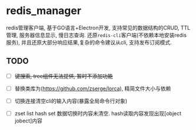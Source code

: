 # redis_manager #
redis管理客户端,  基于GO语言+Electron开发, 支持常见的数据结构的CRUD, TTL管理, 服务器信息显示, 慢日志查询.
还原`redis-cli`客户端(不依赖本地安装redis服务), 并且还原大部分响应结果,复杂的命令建议从cli, 支持发布订阅模式.

## TODO ##
- [ ] ~~键搜索, tree组件无法提供, 暂时不添加功能~~
- [ ] 替换类库为(https://github.com/zserge/lorca), 精简文件大小与依赖
- [ ] 切换连接清空cli的输入内容(暴露全局命令行对象)
- [ ] zset list hash set 数据切换时内容未清空. hash读取内容发现出现[object jobect]内容

